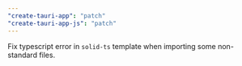 ```yaml
---
"create-tauri-app": "patch"
"create-tauri-app-js": "patch"
---
```


Fix typescript error in `solid-ts` template when importing some non-standard files.

